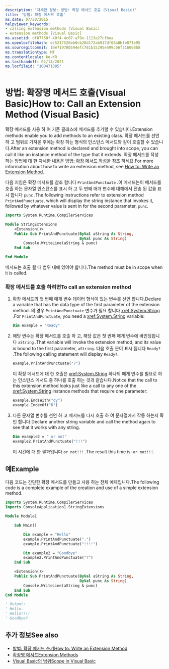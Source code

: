 ```yaml
---
description: '자세한 정보: 방법: 확장 메서드 호출 (Visual Basic)'
title: '방법: 확장 메서드 호출'
ms.date: 07/20/2015
helpviewer_keywords:
- calling extension methods [Visual Basic]
- extension methods [Visual Basic]
ms.assetid: df07750f-40f4-4c07-a79e-1113a27cfbea
ms.openlocfilehash: ec5217526eb0cb28d172ab917df08a8bfe87fe95
ms.sourcegitcommit: 10e719780594efc781b15295e499c66f316068b8
ms.translationtype: MT
ms.contentlocale: ko-KR
ms.lasthandoff: 02/14/2021
ms.locfileid: "100471385"
---
```

# <a name="how-to-call-an-extension-method-visual-basic"></a><span data-ttu-id="da6f9-103">방법: 확장명 메서드 호출(Visual Basic)</span><span class="sxs-lookup"><span data-stu-id="da6f9-103">How to: Call an Extension Method (Visual Basic)</span></span>

<span data-ttu-id="da6f9-104">확장 메서드를 사용 하 여 기존 클래스에 메서드를 추가할 수 있습니다.</span><span class="sxs-lookup"><span data-stu-id="da6f9-104">Extension methods enable you to add methods to an existing class.</span></span> <span data-ttu-id="da6f9-105">확장 메서드를 선언 하 고 범위로 가져온 후에는 확장 하는 형식의 인스턴스 메서드와 같이 호출할 수 있습니다.</span><span class="sxs-lookup"><span data-stu-id="da6f9-105">After an extension method is declared and brought into scope, you can call it like an instance method of the type that it extends.</span></span> <span data-ttu-id="da6f9-106">확장 메서드를 작성 하는 방법에 대 한 자세한 내용은 [방법: 확장 메서드 작성](./how-to-write-an-extension-method.md)을 참조 하세요.</span><span class="sxs-lookup"><span data-stu-id="da6f9-106">For more information about how to write an extension method, see [How to: Write an Extension Method](./how-to-write-an-extension-method.md).</span></span>

 <span data-ttu-id="da6f9-107">다음 지침은 확장 메서드를 참조 합니다 `PrintAndPunctuate` .이 메서드는이 메서드를 호출 하는 문자열 인스턴스를 표시 하 고 두 번째 매개 변수에 대해에서 전송 된 값을 표시 합니다 `punc` .</span><span class="sxs-lookup"><span data-stu-id="da6f9-107">The following instructions refer to extension method `PrintAndPunctuate`, which will display the string instance that invokes it, followed by whatever value is sent in for the second parameter, `punc`.</span></span>

```vb
Imports System.Runtime.CompilerServices

Module StringExtensions
    <Extension()>
    Public Sub PrintAndPunctuate(ByVal aString As String,
                                 ByVal punc As String)
        Console.WriteLine(aString & punc)
    End Sub

End Module
```

<span data-ttu-id="da6f9-108">메서드는 호출 될 때 범위 내에 있어야 합니다.</span><span class="sxs-lookup"><span data-stu-id="da6f9-108">The method must be in scope when it is called.</span></span>

### <a name="to-call-an-extension-method"></a><span data-ttu-id="da6f9-109">확장 메서드를 호출 하려면</span><span class="sxs-lookup"><span data-stu-id="da6f9-109">To call an extension method</span></span>

1. <span data-ttu-id="da6f9-110">확장 메서드의 첫 번째 매개 변수 데이터 형식이 있는 변수를 선언 합니다.</span><span class="sxs-lookup"><span data-stu-id="da6f9-110">Declare a variable that has the data type of the first parameter of the extension method.</span></span> <span data-ttu-id="da6f9-111">의 경우 `PrintAndPunctuate` 변수가 필요 합니다 <xref:System.String> .</span><span class="sxs-lookup"><span data-stu-id="da6f9-111">For `PrintAndPunctuate`, you need a <xref:System.String> variable:</span></span>

    ```vb
    Dim example = "Ready"
    ```

2. <span data-ttu-id="da6f9-112">해당 변수는 확장 메서드를 호출 하 고, 해당 값은 첫 번째 매개 변수에 바인딩됩니다 `aString` .</span><span class="sxs-lookup"><span data-stu-id="da6f9-112">That variable will invoke the extension method, and its value is bound to the first parameter, `aString`.</span></span> <span data-ttu-id="da6f9-113">다음 호출 문이 표시 됩니다 `Ready?` .</span><span class="sxs-lookup"><span data-stu-id="da6f9-113">The following calling statement will display `Ready?`.</span></span>

    ```vb
    example.PrintAndPunctuate("?")
    ```

     <span data-ttu-id="da6f9-114">이 확장 메서드에 대 한 호출은 <xref:System.String> 하나의 매개 변수를 필요로 하는 인스턴스 메서드 중 하나를 호출 하는 것과 같습니다.</span><span class="sxs-lookup"><span data-stu-id="da6f9-114">Notice that the call to this extension method looks just like a call to any one of the <xref:System.String> instance methods that require one parameter:</span></span>

    ```vb
    example.EndsWith("dy")
    example.IndexOf("R")
    ```

3. <span data-ttu-id="da6f9-115">다른 문자열 변수를 선언 하 고 메서드를 다시 호출 하 여 문자열에서 작동 하는지 확인 합니다.</span><span class="sxs-lookup"><span data-stu-id="da6f9-115">Declare another string variable and call the method again to see that it works with any string.</span></span>

    ```vb
    Dim example2 = " or not"
    example2.PrintAndPunctuate("!!!")
    ```

     <span data-ttu-id="da6f9-116">이 시간에 대 한 결과입니다 `or not!!!` .</span><span class="sxs-lookup"><span data-stu-id="da6f9-116">The result this time is: `or not!!!`.</span></span>

## <a name="example"></a><span data-ttu-id="da6f9-117">예</span><span class="sxs-lookup"><span data-stu-id="da6f9-117">Example</span></span>

 <span data-ttu-id="da6f9-118">다음 코드는 간단한 확장 메서드를 만들고 사용 하는 전체 예제입니다.</span><span class="sxs-lookup"><span data-stu-id="da6f9-118">The following code is a complete example of the creation and use of a simple extension method.</span></span>

```vb
Imports System.Runtime.CompilerServices
Imports ConsoleApplication1.StringExtensions

Module Module1

    Sub Main()

        Dim example = "Hello"
        example.PrintAndPunctuate(".")
        example.PrintAndPunctuate("!!!!")

        Dim example2 = "Goodbye"
        example2.PrintAndPunctuate("?")
    End Sub

    <Extension()>
    Public Sub PrintAndPunctuate(ByVal aString As String,
                                 ByVal punc As String)
        Console.WriteLine(aString & punc)
    End Sub
End Module

' Output:
' Hello.
' Hello!!!!
' Goodbye?
```

## <a name="see-also"></a><span data-ttu-id="da6f9-119">추가 정보</span><span class="sxs-lookup"><span data-stu-id="da6f9-119">See also</span></span>

- [<span data-ttu-id="da6f9-120">방법: 확장 메서드 쓰기</span><span class="sxs-lookup"><span data-stu-id="da6f9-120">How to: Write an Extension Method</span></span>](./how-to-write-an-extension-method.md)
- [<span data-ttu-id="da6f9-121">확장명 메서드</span><span class="sxs-lookup"><span data-stu-id="da6f9-121">Extension Methods</span></span>](./extension-methods.md)
- [<span data-ttu-id="da6f9-122">Visual Basic의 범위</span><span class="sxs-lookup"><span data-stu-id="da6f9-122">Scope in Visual Basic</span></span>](../declared-elements/scope.md)
